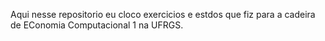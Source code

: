 Aqui nesse repositorio eu cloco exercicios e estdos que fiz para a cadeira de EConomia Computacional 1 na UFRGS. 
